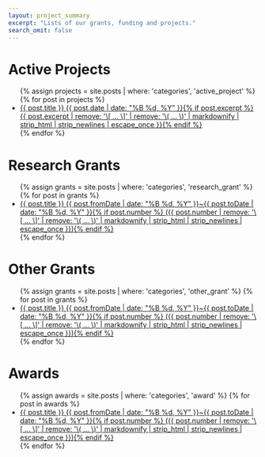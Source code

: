 ```yaml
---
layout: project_summary
excerpt: "Lists of our grants, funding and projects."
search_omit: false
---
```


<h1 class="entry-title">Active Projects</h1>
<ul class="post-list">
{% assign projects = site.posts | where: 'categories', 'active_project' %}
{% for post in projects %}
  <li><article><a href="{{ site.url }}{{ post.url }}">{{ post.title }} <span class="entry-date"><time datetime="{{ post.date | date_to_xmlschema }}">{{ post.date | date: "%B %d, %Y" }}</time></span>{% if post.excerpt %} <span class="excerpt">{{ post.excerpt | remove: '\[ ... \]' | remove: '\( ... \)' | markdownify | strip_html | strip_newlines | escape_once }}</span>{% endif %}</a></article></li>
{% endfor %}
</ul>

<h1 class="entry-title">Research Grants</h1>
<ul class="post-list">
{% assign grants = site.posts | where: 'categories', 'research_grant' %}
{% for post in grants %}
  <li><article><a href="{{ site.url }}{{ post.url }}">{{ post.title }} <span class="entry-date"><time datetime="{{ post.fromDate | date_to_xmlschema }}">{{ post.fromDate | date: "%B %d, %Y" }}</time>~<time datetime="{{ post.toDate | date_to_xmlschema }}">{{ post.toDate | date: "%B %d, %Y" }}</time></span>{% if post.number %} <span class="excerpt">({{ post.number | remove: '\[ ... \]' | remove: '\( ... \)' | markdownify | strip_html | strip_newlines | escape_once }})</span>{% endif %}</a></article></li>
{% endfor %}
</ul>

<h1 class="entry-title">Other Grants</h1>
<ul class="post-list">
{% assign grants = site.posts | where: 'categories', 'other_grant' %}
{% for post in grants %}
  <li><article><a href="{{ site.url }}{{ post.url }}">{{ post.title }} <span class="entry-date"><time datetime="{{ post.fromDate | date_to_xmlschema }}">{{ post.fromDate | date: "%B %d, %Y" }}</time>~<time datetime="{{ post.toDate | date_to_xmlschema }}">{{ post.toDate | date: "%B %d, %Y" }}</time></span>{% if post.number %} <span class="excerpt">({{ post.number | remove: '\[ ... \]' | remove: '\( ... \)' | markdownify | strip_html | strip_newlines | escape_once }})</span>{% endif %}</a></article></li>
{% endfor %}
</ul>

<h1 class="entry-title">Awards</h1>
<ul class="post-list">
{% assign awards = site.posts | where: 'categories', 'award' %}
{% for post in awards %}
  <li><article><a href="">{{ post.title }} <span class="entry-date"><time datetime="{{ post.fromDate | date_to_xmlschema }}">{{ post.fromDate | date: "%B %d, %Y" }}</time>~<time datetime="{{ post.toDate | date_to_xmlschema }}">{{ post.toDate | date: "%B %d, %Y" }}</time></span>{% if post.number %} <span class="excerpt">({{ post.number | remove: '\[ ... \]' | remove: '\( ... \)' | markdownify | strip_html | strip_newlines | escape_once }})</span>{% endif %}</a></article></li>
{% endfor %}
</ul>
